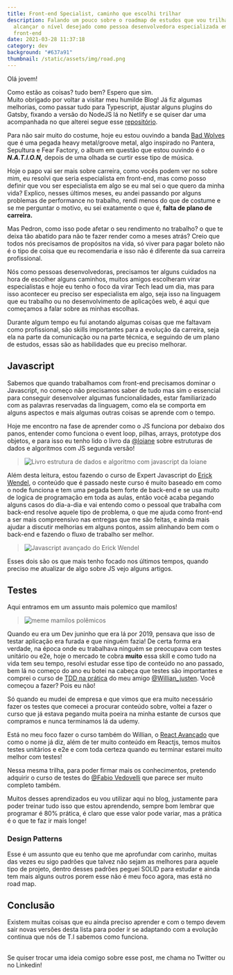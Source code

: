 ```yaml
---
title: Front-end Specialist, caminho que escolhi trilhar
description: Falando um pouco sobre o roadmap de estudos que vou trilhar para
  alcançar o nível desejado como pessoa desenvolvedora especializada em
  front-end
date: 2021-03-28 11:37:18
category: dev
background: "#637a91"
thumbnail: /static/assets/img/road.png
---
```


Olá jovem!

Como estão as coisas? tudo bem? Espero que sim.\
Muito obrigado por voltar a visitar meu humilde Blog! Já fiz algumas melhorias, como passar tudo para Typescript, ajustar alguns plugins do Gatsby, fixando a versão do NodeJS lá no Netlify e se quiser dar uma acompanhada no que alterei segue esse [](https://github.com/azevedo-pedro/my-personal-blog/commits/developer)[repositório](https://github.com/azevedo-pedro/my-personal-blog).

Para não sair muito do costume, hoje eu estou ouvindo a banda [Bad Wolves](spotify:artist:0eI3X5rAzHRZVe5FPk4MN1) que é uma pegada heavy metal/groove metal, algo inspirado no Pantera, Sepultura e Fear Factory, o album em questão que estou ouvindo é o **_N.A.T.I.O.N,_** depois de uma olhada se curtir esse tipo de música.

Hoje o papo vai ser mais sobre carreira, como vocês podem ver no sobre mim, eu resolvi que seria especialista em front-end, mas como posso definir que vou ser especialista em algo se eu mal sei o que quero da minha vida? Explico, nesses últimos meses, eu andei passando por alguns problemas de performance no trabalho, rendi menos do que de costume e se me perguntar o motivo, eu sei exatamente o que é, **falta de plano de carreira.**

Mas Pedron, como isso pode afetar o seu rendimento no trabalho? o que te deixa tão abatido para não te fazer render como a meses atrás? Creio que todos nós precisamos de propósitos na vida, só viver para pagar boleto não é o tipo de coisa que eu recomendaria e isso não é diferente da sua carreira profissional.

Nós como pessoas desenvolvedoras, precisamos ter alguns cuidados na hora de escolher alguns caminhos, muitos amigos escolheram virar especialistas e hoje eu tenho o foco da virar Tech lead um dia, mas para isso acontecer eu preciso ser especialista em algo, seja isso na linguagem que eu trabalho ou no desenvolvimento de aplicações web, é aqui que começamos a falar sobre as minhas escolhas.

Durante algum tempo eu fui anotando algumas coisas que me faltavam como profissional, são skills importantes para a evolução da carreira, seja ela na parte da comunicação ou na parte técnica, e seguindo de um plano de estudos, essas são as habilidades que eu preciso melhorar.

## Javascript

Sabemos que quando trabalhamos com front-end precisamos dominar o Javascript, no começo não precisamos saber de tudo mas sim o essencial para conseguir desenvolver algumas funcionalidades, estar familiarizado com as palavras reservadas da linguagem, como ela se comporta em alguns aspectos e mais algumas outras coisas se aprende com o tempo.

Hoje me encontro na fase de aprender como o JS funciona por debaixo dos panos, entender como funciona o event loop, pilhas, arrays, prototype dos objetos, e para isso eu tenho lido o livro da [@loiane](https://twitter.com/loiane) sobre estruturas de dados e algoritmos com JS segunda versão!

> ![Livro estrutura de dados e algoritmo com javascript da loiane](https://images-na.ssl-images-amazon.com/images/I/71KGa1y8eaL.jpg "Livro  estrutura de dados da loiane")

Além desta leitura, estou fazendo o curso de Expert Javascript do [Erick Wendel](https://twitter.com/erickwendel_), o conteúdo que é passado neste curso é muito baseado em como o node funciona e tem uma pegada bem forte de back-end e se usa muito de logica de programação em toda as aulas, então você acaba pegando alguns casos do dia-a-dia e vai entendo como o pessoal que trabalha com back-end resolve aquele tipo de problema, o que me ajuda como front-end a ser mais compreensivo nas entregas que me são feitas, e ainda mais ajudar a discutir melhorias em alguns pontos, assim alinhando bem com o back-end e fazendo o fluxo de trabalho ser melhor.

> ![Javascript avançado do Erick Wendel](/static/assets/img/image_2021-03-27_21-04-05.png "Javascript avançado do Erick Wendel")

Esses dois são os que mais tenho focado nos últimos tempos, quando preciso me atualizar de algo sobre JS vejo alguns artigos.

## Testes

Aqui entramos em um assunto mais polemico que mamilos!

> ![meme mamilos polêmicos](https://www.museudememes.com.br/wp-content/uploads/2015/10/capa-600x500.jpg)

Quando eu era um Dev juninho que era lá por 2019, pensava que isso de testar aplicação era furada e que ninguém fazia! De certa forma era verdade, na época onde eu trabalhava ninguém se preocupava com testes unitário ou e2e, hoje o mercado te cobra **muito** essa skill e como tudo na vida tem seu tempo, resolvi estudar esse tipo de conteúdo no ano passado, bem lá no começo do ano eu botei na cabeça que testes são importantes e comprei o curso de [TDD na prática](https://www.udemy.com/course/js-com-tdd-na-pratica/) do meu amigo [@Willian_justen](https://twitter.com/Willian_justen). Você começou a fazer? Pois eu não!

Só quando eu mudei de empresa e que vimos que era muito necessário fazer os testes que comecei a procurar conteúdo sobre, voltei a fazer o curso que já estava pegando muita poeira na minha estante de cursos que compramos e nunca terminamos lá da udemy.

Está no meu foco fazer o curso também do Willian, o [React Avançado](https://reactavancado.com.br/) que como o nome já diz, além de ter muito conteúdo em Reactjs, temos muitos testes unitários e e2e e com toda certeza quando eu terminar estarei muito melhor com testes!

Nessa mesma trilha, para poder firmar mais os conhecimentos, pretendo adquirir o curso de testes do [@Fabio Vedovelli](https://twitter.com/vedovelli74) que parece ser muito completo também.

Muitos desses aprendizados eu vou utilizar aqui no blog, justamente para poder treinar tudo isso que estou aprendendo, sempre bom lembrar que programar é 80% prática, é claro que esse valor pode variar, mas a prática é o que te faz ir mais longe!

### Design Patterns

Esse é um assunto que eu tenho que me aprofundar com carinho, muitas das vezes eu sigo padrões que talvez não sejam as melhores para aquele tipo de projeto, dentro desses padrões peguei SOLID para estudar e ainda tem mais alguns outros porem esse não é meu foco agora, mas está no road map.

## Conclusão

Existem muitas coisas que eu ainda preciso aprender e com o tempo devem sair novas versões desta lista para poder ir se adaptando com a evolução continua que nós de T.I sabemos como funciona.

\
Se quiser trocar uma ideia comigo sobre esse post, me chama no Twitter ou no Linkedin!
